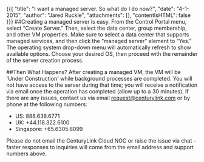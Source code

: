 {{{
  "title": "I want a managed server. So what do I do now?",
  "date": "4-1-2015",
  "author": "Jared Ruckle",
  "attachments": [],
  "contentIsHTML": false
}}}
##Creating a managed server is easy.
From the Control Portal menu, select “Create Server.” Then, select the data center, group membership, and other VM properties. Make sure to select a data center that supports managed services, and then click the “managed server” element to “Yes.” The operating system drop-down menu will automatically refresh to show available options. Choose your desired OS, then proceed with the remainder of the server creation process.

##Then What Happens?
After creating a managed VM, the VM will be 'Under Construction' while background processes are completed. You will not have access to the server during that time; you will receive a notification via email once the operation has completed (allow up to a 30 minutes). If there are any issues, contact us via email [request@centurylink.com](mailto:request@centurylink.com) or by phone at the following numbers:

* US: 888.638.6771
* UK: +44.118.322.6100
* Singapore: +65.6305.8099

Please do not email the CenturyLink Cloud NOC or raise the issue via chat - faster responses to inquiries will come from the email address and support numbers above.
